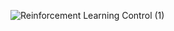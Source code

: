 ![Reinforcement Learning Control (1)](https://github.com/user-attachments/assets/298e7551-100b-4ec4-b0e6-c29f5a592a3e)
